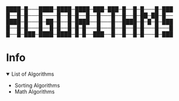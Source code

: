 ████─█───████─████─████─███─███─█──█─█───█─███
█──█─█───█────█──█─█──█──█───█──█──█─██─██─█──
████─█───█─██─█──█─████──█───█──████─█─█─█─███
█──█─█───█──█─█──█─█─█───█───█──█──█─█───█───█
█──█─███─████─████─█─█──███──█──█──█─█───█─███


# Info

<details open>
    <summary>List of Algorithms</summary>
    <ul>
        <li>Sorting Algorithms</li>
        <li>Math Algorithms</li>
    </ul>
</details>
